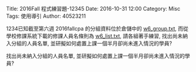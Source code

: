 Title: 2016Fall 程式練習題-12345
Date: 2016-10-31 12:00
Category: Misc
Tags: 使用導引
Author: 40523211

1234已知截至第六週 2016fallcpa 的分組資料位於倉儲中的 <a href="./../w6_group.txt">w6_group.txt</a>, 而從學校修課系統下載的修課人員名條則為 <a href="./../w6_list.txt">w6_list.txt</a>, 請各組著手練習, 找出尚未納入分組的人員名單, 並研擬如何處置上課一個半月卻尚未進入情況的學員?

<!-- PELICAN_END_SUMMARY -->

找出尚未納入分組的人員名單, 並研擬如何處置上課一個半月卻尚未進入情況的學員?

